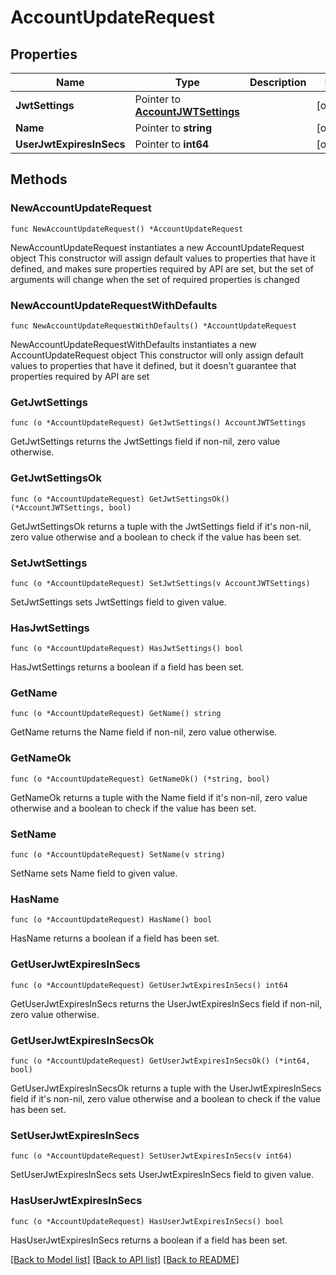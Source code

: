 # AccountUpdateRequest

## Properties

Name | Type | Description | Notes
------------ | ------------- | ------------- | -------------
**JwtSettings** | Pointer to [**AccountJWTSettings**](AccountJWTSettings.md) |  | [optional] 
**Name** | Pointer to **string** |  | [optional] 
**UserJwtExpiresInSecs** | Pointer to **int64** |  | [optional] 

## Methods

### NewAccountUpdateRequest

`func NewAccountUpdateRequest() *AccountUpdateRequest`

NewAccountUpdateRequest instantiates a new AccountUpdateRequest object
This constructor will assign default values to properties that have it defined,
and makes sure properties required by API are set, but the set of arguments
will change when the set of required properties is changed

### NewAccountUpdateRequestWithDefaults

`func NewAccountUpdateRequestWithDefaults() *AccountUpdateRequest`

NewAccountUpdateRequestWithDefaults instantiates a new AccountUpdateRequest object
This constructor will only assign default values to properties that have it defined,
but it doesn't guarantee that properties required by API are set

### GetJwtSettings

`func (o *AccountUpdateRequest) GetJwtSettings() AccountJWTSettings`

GetJwtSettings returns the JwtSettings field if non-nil, zero value otherwise.

### GetJwtSettingsOk

`func (o *AccountUpdateRequest) GetJwtSettingsOk() (*AccountJWTSettings, bool)`

GetJwtSettingsOk returns a tuple with the JwtSettings field if it's non-nil, zero value otherwise
and a boolean to check if the value has been set.

### SetJwtSettings

`func (o *AccountUpdateRequest) SetJwtSettings(v AccountJWTSettings)`

SetJwtSettings sets JwtSettings field to given value.

### HasJwtSettings

`func (o *AccountUpdateRequest) HasJwtSettings() bool`

HasJwtSettings returns a boolean if a field has been set.

### GetName

`func (o *AccountUpdateRequest) GetName() string`

GetName returns the Name field if non-nil, zero value otherwise.

### GetNameOk

`func (o *AccountUpdateRequest) GetNameOk() (*string, bool)`

GetNameOk returns a tuple with the Name field if it's non-nil, zero value otherwise
and a boolean to check if the value has been set.

### SetName

`func (o *AccountUpdateRequest) SetName(v string)`

SetName sets Name field to given value.

### HasName

`func (o *AccountUpdateRequest) HasName() bool`

HasName returns a boolean if a field has been set.

### GetUserJwtExpiresInSecs

`func (o *AccountUpdateRequest) GetUserJwtExpiresInSecs() int64`

GetUserJwtExpiresInSecs returns the UserJwtExpiresInSecs field if non-nil, zero value otherwise.

### GetUserJwtExpiresInSecsOk

`func (o *AccountUpdateRequest) GetUserJwtExpiresInSecsOk() (*int64, bool)`

GetUserJwtExpiresInSecsOk returns a tuple with the UserJwtExpiresInSecs field if it's non-nil, zero value otherwise
and a boolean to check if the value has been set.

### SetUserJwtExpiresInSecs

`func (o *AccountUpdateRequest) SetUserJwtExpiresInSecs(v int64)`

SetUserJwtExpiresInSecs sets UserJwtExpiresInSecs field to given value.

### HasUserJwtExpiresInSecs

`func (o *AccountUpdateRequest) HasUserJwtExpiresInSecs() bool`

HasUserJwtExpiresInSecs returns a boolean if a field has been set.


[[Back to Model list]](../README.md#documentation-for-models) [[Back to API list]](../README.md#documentation-for-api-endpoints) [[Back to README]](../README.md)



